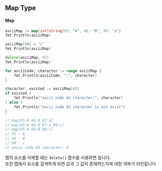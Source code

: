 ## Map Type  

#### Map  
```go
asciiMap := map[int]string{65: "A", 66: "B", 97: "a"}
fmt.Println(asciiMap)

asciiMap[98] = "c"
fmt.Println(asciiMap)

delete(asciiMap, 97)
fmt.Println(asciiMap)

for asciiCode, character := range asciiMap {
    fmt.Println(asciiCode, ":", character)
}

character, existed := asciiMap[65]
if existed {
    fmt.Println("ascii code 65 character:", character)
} else {
    fmt.Println("ascii code 65 character is not exist")
}

// map[65:A 66:B 97:a]
// map[65:A 66:B 97:a 98:c]
// map[65:A 66:B 98:c]
// 65 : A
// 66 : B
// 98 : c
// ascii code 65 character: A
```
맵의 요소를 삭제할 때는 `delete()` 함수를 사용하면 됩니다.  
또한 맵에서 요소를 검색하게 되면 값과 그 값이 존재하는지에 대한 여부가 리턴됩니다.  
